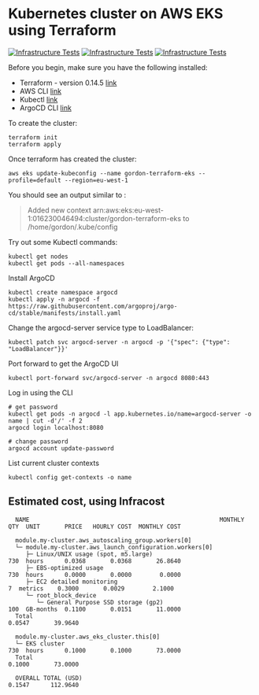 # Kubernetes cluster on AWS EKS using Terraform

[![Infrastructure Tests](https://www.bridgecrew.cloud/badges/github/gordonmurray/gordon-terraform-eks/iso)](https://www.bridgecrew.cloud/link/badge?vcs=github&fullRepo=gordonmurray%2Fgordon-terraform-eks&benchmark=ISO27001) [![Infrastructure Tests](https://www.bridgecrew.cloud/badges/github/gordonmurray/gordon-terraform-eks/soc2)](https://www.bridgecrew.cloud/link/badge?vcs=github&fullRepo=gordonmurray%2Fgordon-terraform-eks&benchmark=SOC2) [![Infrastructure Tests](https://www.bridgecrew.cloud/badges/github/gordonmurray/gordon-terraform-eks/cis_kubernetes)](https://www.bridgecrew.cloud/link/badge?vcs=github&fullRepo=gordonmurray%2Fgordon-terraform-eks&benchmark=CIS+KUBERNETES+V1.5)

Before you begin, make sure you have the following installed:

* Terraform - version 0.14.5 [link](https://www.terraform.io/downloads.html)
* AWS CLI [link](https://docs.aws.amazon.com/cli/latest/userguide/cli-chap-welcome.html)
* Kubectl [link](https://kubernetes.io/docs/tasks/tools/)
* ArgoCD CLI [link](https://argoproj.github.io/argo-cd/cli_installation/)

To create the cluster:

```
terraform init
terraform apply
```

Once terraform has created the cluster:

```
aws eks update-kubeconfig --name gordon-terraform-eks --profile=default --region=eu-west-1 
```

You should see an output similar to :

> Added new context arn:aws:eks:eu-west-1:016230046494:cluster/gordon-terraform-eks to /home/gordon/.kube/config

Try out some Kubectl commands:

```
kubectl get nodes
kubectl get pods --all-namespaces
```

Install ArgoCD

```
kubectl create namespace argocd
kubectl apply -n argocd -f https://raw.githubusercontent.com/argoproj/argo-cd/stable/manifests/install.yaml
```

Change the argocd-server service type to LoadBalancer:

```
kubectl patch svc argocd-server -n argocd -p '{"spec": {"type": "LoadBalancer"}}'
```

Port forward to get the ArgoCD UI

```
kubectl port-forward svc/argocd-server -n argocd 8080:443
```

Log in using the CLI

```
# get password
kubectl get pods -n argocd -l app.kubernetes.io/name=argocd-server -o name | cut -d'/' -f 2
argocd login localhost:8080

# change password
argocd account update-password
```

List current cluster contexts

```
kubectl config get-contexts -o name
```

## Estimated cost, using Infracost

```
  NAME                                                      MONTHLY QTY  UNIT       PRICE   HOURLY COST  MONTHLY COST  

  module.my-cluster.aws_autoscaling_group.workers[0]                                                                   
  └─ module.my-cluster.aws_launch_configuration.workers[0]  
     ├─ Linux/UNIX usage (spot, m5.large)                           730  hours      0.0368       0.0368       26.8640  
     ├─ EBS-optimized usage                                         730  hours      0.0000       0.0000        0.0000  
     ├─ EC2 detailed monitoring                                       7  metrics    0.3000       0.0029        2.1000  
     └─ root_block_device                                   
        └─ General Purpose SSD storage (gp2)                        100  GB-months  0.1100       0.0151       11.0000  
  Total                                                                                          0.0547       39.9640  
                                                                                                                       
  module.my-cluster.aws_eks_cluster.this[0]                                                                            
  └─ EKS cluster                                                    730  hours      0.1000       0.1000       73.0000  
  Total                                                                                          0.1000       73.0000  
                                                                                                                       
  OVERALL TOTAL (USD)                                                                            0.1547      112.9640  
  ```

